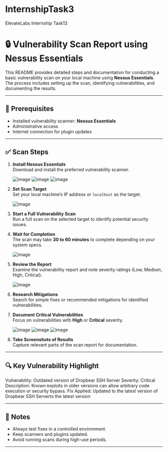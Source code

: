 # InternshipTask3
ElevateLabs Internship Task13
# 🔒 Vulnerability Scan Report using Nessus Essentials

This README provides detailed steps and documentation for conducting a basic vulnerability scan on your local machine using **Nessus Essentials**. The process includes setting up the scan, identifying vulnerabilities, and documenting the results.

---

## 📌 Prerequisites

- Installed vulnerability scanner: **Nessus Essentials**
- Administrative access
- Internet connection for plugin updates

---

## ✅ Scan Steps

1. **Install Nessus Essentials**  
   Download and install the preferred vulnerability scanner.

   ![image](https://github.com/user-attachments/assets/69878cf0-cbfd-4116-8f4a-67810b4c0452)
   ![image](https://github.com/user-attachments/assets/5a46f79d-dad3-492b-820c-d146ec2b496e)
   ![image](https://github.com/user-attachments/assets/cc79f958-5ed9-4fae-8a64-98945fe8399a)

2. **Set Scan Target**  
   Set your local machine’s IP address or `localhost` as the target.

   ![image](https://github.com/user-attachments/assets/92ea8567-3ed8-4c2c-a4c6-9ff5688c7021)

3. **Start a Full Vulnerability Scan**  
   Run a full scan on the selected target to identify potential security issues.

4. **Wait for Completion**  
   The scan may take **30 to 60 minutes** to complete depending on your system specs.

   ![image](https://github.com/user-attachments/assets/f5c3eab0-a0bb-494f-9693-b59b62e4eece)

5. **Review the Report**  
   Examine the vulnerability report and note severity ratings (Low, Medium, High, Critical).
   
   ![image](https://github.com/user-attachments/assets/baadb9bc-abbf-4a1d-9225-aa4a3e1bb539)
   
6. **Research Mitigations**  
   Search for simple fixes or recommended mitigations for identified vulnerabilities.

7. **Document Critical Vulnerabilities**  
   Focus on vulnerabilities with **High** or **Critical** severity.

   ![image](https://github.com/user-attachments/assets/0ea66e6a-a6ad-47ff-9606-325e60ee90c3)
   ![image](https://github.com/user-attachments/assets/8fd127be-ab39-46a0-acf0-99f5422a0fac)
   ![image](https://github.com/user-attachments/assets/212070c7-cac6-4748-b7ad-af4531dfa2f8)

8. **Take Screenshots of Results**  
   Capture relevant parts of the scan report for documentation.

---

## 🔍 Key Vulnerability Highlight

Vulnerability: Outdated version of Dropbear SSH Server
Severity: Critical Description: Known exploits in older versions can allow arbitrary code execution or security bypass.
Fix Applied: Updated to the latest version of Dropbear SSH Serverto the latest version

---

## 📌 Notes

- Always test fixes in a controlled environment.
- Keep scanners and plugins updated.
- Avoid running scans during high-use periods.

---

